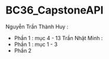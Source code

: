 # BC36_CapstoneAPI

Nguyễn Trần Thành Huy : 
- Phần 1 : mục 4 - 13
Trần Nhật Minh :
- Phần 1 : mục 1 - 3 
- Phần 2 
